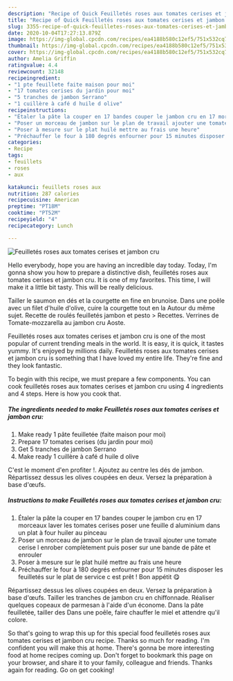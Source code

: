 ```yaml
---
description: "Recipe of Quick Feuilletés roses aux tomates cerises et jambon cru"
title: "Recipe of Quick Feuilletés roses aux tomates cerises et jambon cru"
slug: 3355-recipe-of-quick-feuilletes-roses-aux-tomates-cerises-et-jambon-cru
date: 2020-10-04T17:27:13.879Z
image: https://img-global.cpcdn.com/recipes/ea4188b580c12ef5/751x532cq70/feuilletes-roses-aux-tomates-cerises-et-jambon-cru-photo-principale-de-la-recette.jpg
thumbnail: https://img-global.cpcdn.com/recipes/ea4188b580c12ef5/751x532cq70/feuilletes-roses-aux-tomates-cerises-et-jambon-cru-photo-principale-de-la-recette.jpg
cover: https://img-global.cpcdn.com/recipes/ea4188b580c12ef5/751x532cq70/feuilletes-roses-aux-tomates-cerises-et-jambon-cru-photo-principale-de-la-recette.jpg
author: Amelia Griffin
ratingvalue: 4.4
reviewcount: 32148
recipeingredient:
- "1 pte feuillete faite maison pour moi"
- "17 tomates cerises du jardin pour moi"
- "5 tranches de jambon Serrano"
- "1 cuillère à café d huile d olive"
recipeinstructions:
- "Étaler la pâte la couper en 17 bandes couper le jambon cru en 17 morceaux laver les tomates cerises poser une feuille d aluminium dans un plat à four huiler au pinceau"
- "Poser un morceau de jambon sur le plan de travail ajouter une tomate cerise l enrober complètement puis poser sur une bande de pâte et enrouler"
- "Poser à mesure sur le plat huilé mettre au frais une heure"
- "Préchauffer le four à 180 degrés enfourner pour 15 minutes disposer les feuilletés sur le plat de service c est prêt ! Bon appétit 😋"
categories:
- Recipe
tags:
- feuillets
- roses
- aux

katakunci: feuillets roses aux 
nutrition: 287 calories
recipecuisine: American
preptime: "PT18M"
cooktime: "PT52M"
recipeyield: "4"
recipecategory: Lunch

---
```



![Feuilletés roses aux tomates cerises et jambon cru](https://img-global.cpcdn.com/recipes/ea4188b580c12ef5/751x532cq70/feuilletes-roses-aux-tomates-cerises-et-jambon-cru-photo-principale-de-la-recette.jpg)

Hello everybody, hope you are having an incredible day today. Today, I'm gonna show you how to prepare a distinctive dish, feuilletés roses aux tomates cerises et jambon cru. It is one of my favorites. This time, I will make it a little bit tasty. This will be really delicious.

Tailler le saumon en dés et la courgette en fine en brunoise. Dans une poêle avec un filet d&#39;huile d&#39;olive, cuire la courgette tout en la Autour du même sujet. Recette de roulés feuilletés jambon et pesto &gt; Recettes. Verrines de Tomate-mozzarella au jambon cru Aoste.

Feuilletés roses aux tomates cerises et jambon cru is one of the most popular of current trending meals in the world. It is easy, it is quick, it tastes yummy. It's enjoyed by millions daily. Feuilletés roses aux tomates cerises et jambon cru is something that I have loved my entire life. They're fine and they look fantastic.


To begin with this recipe, we must prepare a few components. You can cook feuilletés roses aux tomates cerises et jambon cru using 4 ingredients and 4 steps. Here is how you cook that.

<!--inarticleads1-->

##### The ingredients needed to make Feuilletés roses aux tomates cerises et jambon cru:

1. Make ready 1 pâte feuilletée (faite maison pour moi)
1. Prepare 17 tomates cerises (du jardin pour moi)
1. Get 5 tranches de jambon Serrano
1. Make ready 1 cuillère à café d huile d olive


C&#39;est le moment d&#39;en profiter !. Ajoutez au centre les dés de jambon. Répartissez dessus les olives coupées en deux. Versez la préparation à base d&#39;œufs. 

<!--inarticleads2-->

##### Instructions to make Feuilletés roses aux tomates cerises et jambon cru:

1. Étaler la pâte la couper en 17 bandes couper le jambon cru en 17 morceaux laver les tomates cerises poser une feuille d aluminium dans un plat à four huiler au pinceau
1. Poser un morceau de jambon sur le plan de travail ajouter une tomate cerise l enrober complètement puis poser sur une bande de pâte et enrouler
1. Poser à mesure sur le plat huilé mettre au frais une heure
1. Préchauffer le four à 180 degrés enfourner pour 15 minutes disposer les feuilletés sur le plat de service c est prêt ! Bon appétit 😋


Répartissez dessus les olives coupées en deux. Versez la préparation à base d&#39;œufs. Tailler les tranches de jambon cru en chiffonnade. Réaliser quelques copeaux de parmesan à l&#39;aide d&#39;un économe. Dans la pâte feuilletée, tailler des Dans une poêle, faire chauffer le miel et attendre qu&#39;il colore. 

So that's going to wrap this up for this special food feuilletés roses aux tomates cerises et jambon cru recipe. Thanks so much for reading. I'm confident you will make this at home. There's gonna be more interesting food at home recipes coming up. Don't forget to bookmark this page on your browser, and share it to your family, colleague and friends. Thanks again for reading. Go on get cooking!
